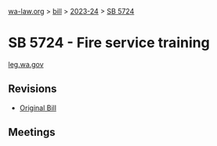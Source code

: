 [wa-law.org](/) > [bill](/bill/) > [2023-24](/bill/2023-24/) > [SB 5724](/bill/2023-24/sb/5724/)

# SB 5724 - Fire service training
[leg.wa.gov](https://app.leg.wa.gov/billsummary?BillNumber=5724&Year=2023&Initiative=false)

## Revisions
* [Original Bill](1/)

## Meetings